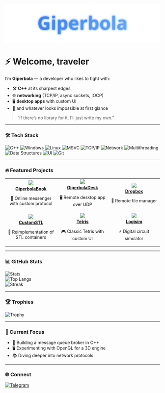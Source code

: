 <p align="center">
  <a href="https://github.com/GiperB0la">
    <img src="./banner.svg" alt="Giperbola Banner" width="800"/>
  </a>
</p>

# ⚡ Welcome, traveler

I’m **Giperbola** — a developer who likes to fight with:  
- 🛠️ **C++** at its sharpest edges  
- 🌐 **networking** (TCP/IP, async sockets, IOCP)  
- 🖥️ **desktop apps** with custom UI  
- 🚀 and whatever looks impossible at first glance  

> “If there’s no library for it, I’ll just write my own.”

---

### 🛠️ Tech Stack
![C++](https://img.shields.io/badge/C++-00599C?logo=cplusplus&logoColor=white)
![Windows](https://img.shields.io/badge/Windows-0078D6?logo=windows&logoColor=white)
![Linux](https://img.shields.io/badge/Linux-FCC624?logo=linux&logoColor=black)
![MSVC](https://img.shields.io/badge/MSVC-68217A?logo=visualstudio&logoColor=white)
![TCP/IP](https://img.shields.io/badge/TCP/IP-003366?logo=protocol&logoColor=white)
![Network](https://img.shields.io/badge/Network-228B22?logo=ethernet&logoColor=white)
![Multithreading](https://img.shields.io/badge/Multithreading-6A5ACD?logo=openmp&logoColor=white)
![Data Structures](https://img.shields.io/badge/Data%20Structures-008080?logo=databricks&logoColor=white)
![UI](https://img.shields.io/badge/UI-333333?logo=databricks&logoColor=white)
![Git](https://img.shields.io/badge/Git-F05032?logo=git&logoColor=white)

---

### 🔥 Featured Projects

<table>
  <tr>
    <td align="center" width="33%">
      <a href="https://github.com/GiperB0la/GiperbolaBook">
        <img src="https://img.icons8.com/fluency/96/chat.png" width="60"/><br/>
        <b>GiperbolaBook</b>
      </a>
      <p>💬 Online messenger with custom protocol</p>
    </td>
    <td align="center" width="33%">
      <a href="https://github.com/GiperB0la/GiperbolaDesk">
        <img src="https://img.icons8.com/fluency/96/monitor.png" width="60"/><br/>
        <b>GiperbolaDesk</b>
      </a>
      <p>🖥️ Remote desktop app over UDP</p>
    </td>
    <td align="center" width="33%">
      <a href="https://github.com/GiperB0la/Dropbox">
        <img src="https://img.icons8.com/fluency/96/folder-invoices.png" width="60"/><br/>
        <b>Dropbox</b>
      </a>
      <p>📂 Remote file manager</p>
    </td>
  </tr>
  <tr>
    <td align="center" width="33%">
      <a href="https://github.com/GiperB0la/CustomSTL">
        <img src="https://img.icons8.com/fluency/96/code.png" width="60"/><br/>
        <b>CustomSTL</b>
      </a>
      <p>🚀 Reimplementation of STL containers</p>
    </td>
    <td align="center" width="33%">
      <a href="https://github.com/GiperB0la/Tetris">
        <img src="https://img.icons8.com/fluency/96/tetris.png" width="60"/><br/>
        <b>Tetris</b>
      </a>
      <p>🎮 Classic Tetris with custom UI</p>
    </td>
    <td align="center" width="33%">
      <a href="https://github.com/GiperB0la/Logisim">
        <img src="https://img.icons8.com/fluency/96/electronics.png" width="60"/><br/>
        <b>Logisim</b>
      </a>
      <p>⚡ Digital circuit simulator</p>
    </td>
  </tr>
</table>

---

### 📊 GitHub Stats
![Stats](https://github-readme-stats.vercel.app/api?username=GiperB0la&show_icons=true&theme=tokyonight)  
![Top Langs](https://github-readme-stats.vercel.app/api/top-langs/?username=GiperB0la&layout=compact&theme=tokyonight)  
![Streak](https://github-readme-streak-stats.herokuapp.com/?user=GiperB0la&theme=tokyonight)

---

### 🏆 Trophies
![Trophy](https://github-profile-trophy.vercel.app/?username=GiperB0la&theme=onedark)

---

### 🔭 Current Focus
- 📡 Building a message queue broker in C++  
- 🖥️ Experimenting with OpenGL for a 3D engine  
- 📚 Diving deeper into network protocols  

---

### 🌐 Connect
[![Telegram](https://img.shields.io/badge/Telegram-@Giperbola_10-blue?logo=telegram)](https://t.me/Giperbola_10)
